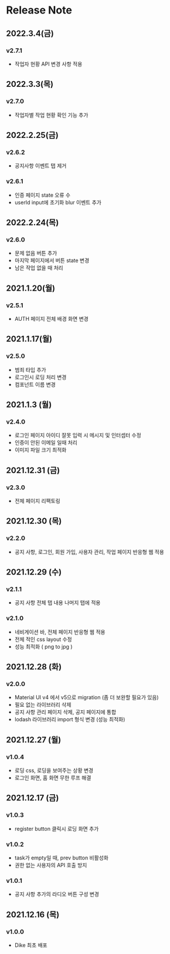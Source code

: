 # Release Note

## 2022.3.4(금)

### v2.7.1

- 작업자 현황 API 변경 사항 적용

## 2022.3.3(목)

### v2.7.0

- 작업자별 작업 현황 확인 기능 추가


## 2022.2.25(금)

### v2.6.2

- 공지사항 이벤트 탭 제거

### v2.6.1

- 인증 페이지 state 오류 수
- userId input에 초기화 blur 이벤트 추가

## 2022.2.24(목)

### v2.6.0

- 문제 없음 버튼 추가
- 마지막 페이지에서 버튼 state 변경
- 남은 작업 없을 때 처리 

## 2021.1.20(월)

### v2.5.1

-  AUTH 페이지 전체 배경 화면 변경

## 2021.1.17(월)

### v2.5.0

- 범죄 타입 추가
- 로그인시 로딩 처리 변경
- 컴포넌트 이름 변경

## 2021.1.3 (월)

### v2.4.0
- 로그인 페이지 아이디 잘못 입력 시 메시지 및 인터셉터 수정
- 인증이 안된 이메일 일때 처리
- 이미지 파일 크기 최적화

## 2021.12.31 (금)

### v2.3.0
- 전체 페이지 리팩토링

## 2021.12.30 (목)

### v2.2.0
- 공지 사항, 로그인, 회원 가입, 사용자 관리, 작업 페이지 반응형 웹 적용

## 2021.12.29 (수)

### v2.1.1
- 공지 사항 전체 탭 내용 나머지 탭에 적용

### v2.1.0
- 네비게이션 바, 전체 페이지 반응형 웹 적용
- 전체 적인 css layout 수정
- 성능 최적화 ( png to jpg )

## 2021.12.28 (화)

### v2.0.0
- Material UI v4 에서 v5으로 migration (좀 더 보완할 필요가 있음)
- 필요 없는 라이브러리 삭제
- 공지 사항 관리 페이지 삭제, 공지 페이지에 통합
- lodash 라이브러리 import 형식 변경 (성능 최적화)

## 2021.12.27 (월)
### v1.0.4
- 로딩 css, 로딩을 보여주는 상황 변경
- 로그인 화면, 홈 화면 무한 루프 해결

## 2021.12.17 (금)
### v1.0.3
- register button 클릭시 로딩 화면 추가

### v1.0.2
- task가 empty일 때, prev button 비활성화
- 권한 없는 사용자의 API 호출 방지

### v1.0.1
- 공지 사항 추가의 라디오 버튼 구성 변경

## 2021.12.16 (목)

### v1.0.0
- Dike 최초 배포


